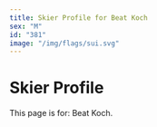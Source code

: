 ```yaml
---
title: Skier Profile for Beat Koch
sex: "M"
id: "381"
image: "/img/flags/sui.svg" 
---
```


# Skier Profile

This page is for: Beat Koch.
    
